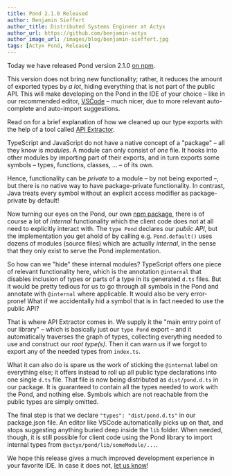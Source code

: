 ```yaml
---
title: Pond 2.1.0 Released
author: Benjamin Sieffert
author_title: Distributed Systems Engineer at Actyx
author_url: https://github.com/benjamin-actyx
author_image_url: /images/blog/benjamin-sieffert.jpg
tags: [Actyx Pond, Release]
---
```


Today we have released Pond version 2.1.0 [on npm](https://www.npmjs.com/package/@actyx/pond).

This version does not bring new functionality; rather, it reduces the amount of exported types by _a
lot_, hiding everything that is not part of the public API.  This will make developing on the Pond
in the IDE of your choice – like in our recommended editor, [VSCode](https://code.visualstudio.com/) – much nicer, due to more
relevant auto-complete and auto-import suggestions.

Read on for a brief explanation of how we cleaned up our type exports with the help of a tool called
[API Extractor](https://api-extractor.com/).

<!-- truncate -->

TypeScript and JavaScript do not have a native concept of a "package" – all they know is
_modules_. A module can only consist of _one_ file. It hooks into other modules by importing part of
their exports, and in turn exports some symbols – types, functions, classes, … – of its own.

Hence, functionality can be _private_ to a module – by not being exported –, but there is no native
way to have package-private functionality. In contrast, Java treats every symbol without an explicit
access modifier as package-private by default!

Now turning our eyes on the Pond, our own [npm package](https://www.npmjs.com/package/@actyx/pond), there is of course a lot of _internal_
functionality which the client code does not at all need to explicitly interact with. The `type
Pond` declares our _public API_, but the implementation you get ahold of by calling
e.g. `Pond.default()` uses dozens of modules (source files) which are actually _internal_, in the
sense that they only exist to serve the Pond implementation.

So how can we "hide" these internal modules? TypeScript offers one piece of relevant functionality
here, which is the annotation `@internal` that disables inclusion of types or parts of a type in its
generated `d.ts` files. But it would be pretty tedious for us to go through all symbols in the Pond and
annotate with `@internal` where applicable. It would also be very error-prone! What if we
accidentally hid a symbol that is in fact needed to use the public API?

That is where API Extractor comes in. We supply it the "main entry point of our library" – which is
basically just our `type Pond` export – and it automatically traverses the graph of types, collecting
everything needed to use and construct our _root type(s)_. Then it can warn us if we forgot to
export any of the needed types from `index.ts`.

What it can also do is spare us the work of sticking the `@internal` label on everything else; it
offers instead to roll up all public type declarations into one single `d.ts` file. That file is now
being distributed as `dist/pond.d.ts` in our package. It is guaranteed to contain all the types
needed to work with the Pond, and nothing else. Symbols which are not reachable from the public types
are simply omitted.

The final step is that we declare `"types": "dist/pond.d.ts"` in our package.json file. An editor
like VSCode automatically picks up on that, and stops suggesting anything buried deep inside the `lib`
folder. When needed, though, it is still possible for client code using the Pond library to import
internal types from `@actyx/pond/lib/someModule/...`.

We hope this release gives a much improved development experience in your favorite IDE.
In case it does not, [let us know](mailto:developer@actyx.io)!
